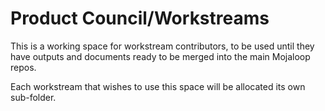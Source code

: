 # Product Council/Workstreams
This is a working space for workstream contributors, to be used until they have outputs and documents ready to be merged into the main Mojaloop repos.

Each workstream that wishes to use this space will be allocated its own sub-folder.